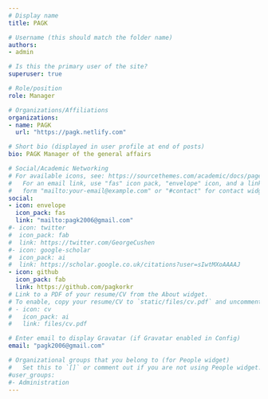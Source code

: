 ```yaml
---
# Display name
title: PAGK

# Username (this should match the folder name)
authors:
- admin

# Is this the primary user of the site?
superuser: true

# Role/position
role: Manager

# Organizations/Affiliations
organizations:
- name: PAGK
  url: "https://pagk.netlify.com"

# Short bio (displayed in user profile at end of posts)
bio: PAGK Manager of the general affairs

# Social/Academic Networking
# For available icons, see: https://sourcethemes.com/academic/docs/page-builder/#icons
#   For an email link, use "fas" icon pack, "envelope" icon, and a link in the
#   form "mailto:your-email@example.com" or "#contact" for contact widget.
social:
- icon: envelope
  icon_pack: fas
  link: "mailto:pagk2006@gmail.com"
#- icon: twitter
#  icon_pack: fab
#  link: https://twitter.com/GeorgeCushen
#- icon: google-scholar
#  icon_pack: ai
#  link: https://scholar.google.co.uk/citations?user=sIwtMXoAAAAJ
- icon: github
  icon_pack: fab
  link: https://github.com/pagkorkr
# Link to a PDF of your resume/CV from the About widget.
# To enable, copy your resume/CV to `static/files/cv.pdf` and uncomment the lines below.
# - icon: cv
#   icon_pack: ai
#   link: files/cv.pdf

# Enter email to display Gravatar (if Gravatar enabled in Config)
email: "pagk2006@gmail.com"

# Organizational groups that you belong to (for People widget)
#   Set this to `[]` or comment out if you are not using People widget.
#user_groups:
#- Administration
---
```


